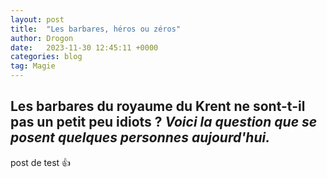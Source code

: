 ```yaml
---
layout: post
title:  "Les barbares, héros ou zéros"
author: Drogon
date:   2023-11-30 12:45:11 +0000
categories: blog
tag: Magie
---
```


## Les barbares du royaume du Krent ne sont-t-il pas un petit peu idiots ? *Voici la question que se posent quelques personnes aujourd'hui.*

post de test :+1: